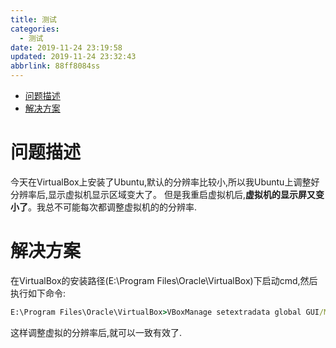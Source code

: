 ```yaml
---
title: 测试
categories: 
  - 测试
date: 2019-11-24 23:19:58
updated: 2019-11-24 23:32:43
abbrlink: 88ff8084ss
---
```

<div id='my_toc'>

- [问题描述](/blog/88ff8084/#问题描述)
- [解决方案](/blog/88ff8084/#解决方案)

</div>
<!--more-->
<script>if (navigator.platform.toLowerCase() == 'win32'){document.getElementById('my_toc').style.display = 'none';}</script>

<!--end-->
# 问题描述
今天在VirtualBox上安装了Ubuntu,默认的分辨率比较小,所以我Ubuntu上调整好分辨率后,显示虚拟机显示区域变大了。
但是我重启虚拟机后,**虚拟机的显示屏又变小了**。我总不可能每次都调整虚拟机的的分辨率.
# 解决方案
在VirtualBox的安装路径(E:\Program Files\Oracle\VirtualBox)下启动cmd,然后执行如下命令:
```cmd
E:\Program Files\Oracle\VirtualBox>VBoxManage setextradata global GUI/MaxGuestResolution any
```
这样调整虚拟的分辨率后,就可以一致有效了.
